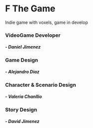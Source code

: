 # F The Game
Indie game with voxels, game in develop

### **VideoGame Developer**
##### - Daniel Jimenez

### Game Design
##### - Alejandro Diaz

### Character & Scenario Design
##### - Valeria Chanllio

### Story Design
##### - David Jimenez
